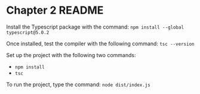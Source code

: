 # Chapter 2 README

Install the Typescript package with the command: `npm install --global typescript@5.0.2`

Once installed, test the compiler with the following command: `tsc --version`

Set up the project with the following two commands:

* `npm install`
* `tsc`

To run the project, type the command: `node dist/index.js`
